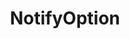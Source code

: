 ---
layout: default
title: NotifyOption
parent: Options
grand_parent: Structory
back_to_top: true
back_to_top_text: "Back to top"
---